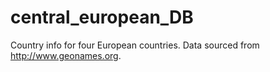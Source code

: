 # central_european_DB
Country info for four European countries.
Data sourced from http://www.geonames.org.
